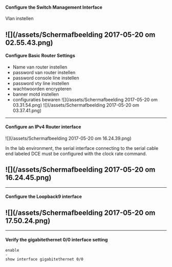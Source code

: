#### Configure the Switch Management Interface

Vlan instellen

## ![](/assets/Schermafbeelding 2017-05-20 om 02.55.43.png)

#### Configure Basic Router Settings

* Name van router instellen
* password van router instellen
* password console line instellen
* password vty line instellen
* wachtwoorden encrypteren
* banner motd instellen
* configuraties bewaren
  ![](/assets/Schermafbeelding 2017-05-20 om 03.31.54.png)
  ![](/assets/Schermafbeelding 2017-05-20 om 03.37.41.png)

---

#### Configure an IPv4 Router interface

![](/assets/Schermafbeelding 2017-05-20 om 16.24.39.png)

In the lab environment, the serial interface connecting to the serial cable end labeled DCE must be configured with the clock rate command.

## ![](/assets/Schermafbeelding 2017-05-20 om 16.24.45.png)
---

#### Configure the Loopback9 interface

## ![](/assets/Schermafbeelding 2017-05-20 om 17.50.24.png)
---

#### Verify the gigabitethernet 0/0 interface setting

```cisco
enable
- 
show interface gigabitethernet 0/0
```



